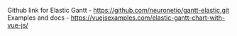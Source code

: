 Github link for Elastic Gantt - https://github.com/neuronetio/gantt-elastic.git <br>
Examples and docs - https://vuejsexamples.com/elastic-gantt-chart-with-vue-js/

